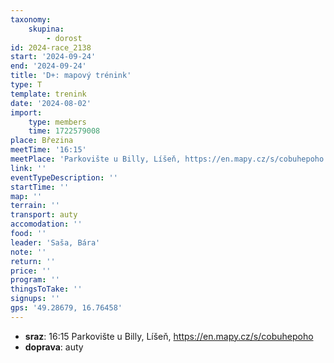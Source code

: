 ```yaml
---
taxonomy:
    skupina:
        - dorost
id: 2024-race_2138
start: '2024-09-24'
end: '2024-09-24'
title: 'D+: mapový trénink'
type: T
template: trenink
date: '2024-08-02'
import:
    type: members
    time: 1722579008
place: Březina
meetTime: '16:15'
meetPlace: 'Parkovište u Billy, Líšeň, https://en.mapy.cz/s/cobuhepoho'
link: ''
eventTypeDescription: ''
startTime: ''
map: ''
terrain: ''
transport: auty
accomodation: ''
food: ''
leader: 'Saša, Bára'
note: ''
return: ''
price: ''
program: ''
thingsToTake: ''
signups: ''
gps: '49.28679, 16.76458'
---
```


* **sraz**: 16:15 Parkovište u Billy, Líšeň, https://en.mapy.cz/s/cobuhepoho
* **doprava**: auty
